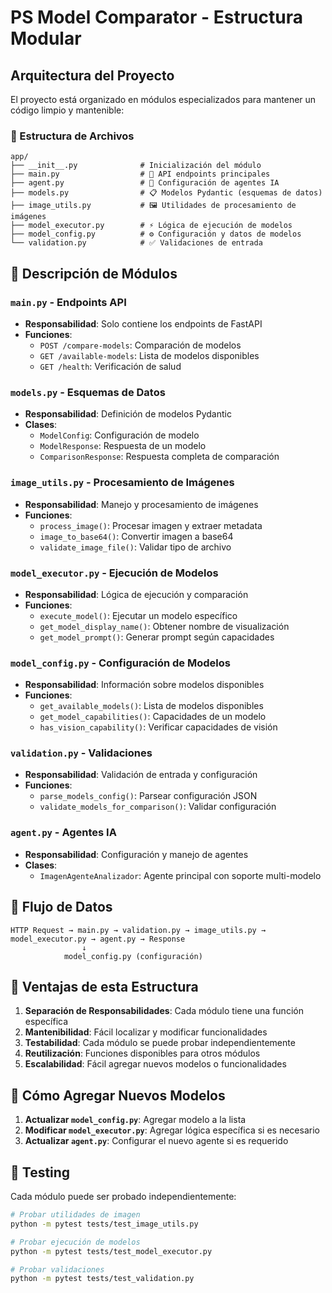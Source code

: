 # PS Model Comparator - Estructura Modular

## Arquitectura del Proyecto

El proyecto está organizado en módulos especializados para mantener un código limpio y mantenible:

### 📁 Estructura de Archivos

```text
app/
├── __init__.py              # Inicialización del módulo
├── main.py                  # 🚀 API endpoints principales
├── agent.py                 # 🤖 Configuración de agentes IA
├── models.py                # 📋 Modelos Pydantic (esquemas de datos)
├── image_utils.py           # 🖼️ Utilidades de procesamiento de imágenes
├── model_executor.py        # ⚡ Lógica de ejecución de modelos
├── model_config.py          # ⚙️ Configuración y datos de modelos
└── validation.py            # ✅ Validaciones de entrada
```

## 📖 Descripción de Módulos

### `main.py` - Endpoints API

- **Responsabilidad**: Solo contiene los endpoints de FastAPI
- **Funciones**:
  - `POST /compare-models`: Comparación de modelos
  - `GET /available-models`: Lista de modelos disponibles
  - `GET /health`: Verificación de salud

### `models.py` - Esquemas de Datos

- **Responsabilidad**: Definición de modelos Pydantic
- **Clases**:
  - `ModelConfig`: Configuración de modelo
  - `ModelResponse`: Respuesta de un modelo
  - `ComparisonResponse`: Respuesta completa de comparación

### `image_utils.py` - Procesamiento de Imágenes

- **Responsabilidad**: Manejo y procesamiento de imágenes
- **Funciones**:
  - `process_image()`: Procesar imagen y extraer metadata
  - `image_to_base64()`: Convertir imagen a base64
  - `validate_image_file()`: Validar tipo de archivo

### `model_executor.py` - Ejecución de Modelos

- **Responsabilidad**: Lógica de ejecución y comparación
- **Funciones**:
  - `execute_model()`: Ejecutar un modelo específico
  - `get_model_display_name()`: Obtener nombre de visualización
  - `get_model_prompt()`: Generar prompt según capacidades

### `model_config.py` - Configuración de Modelos

- **Responsabilidad**: Información sobre modelos disponibles
- **Funciones**:
  - `get_available_models()`: Lista de modelos disponibles
  - `get_model_capabilities()`: Capacidades de un modelo
  - `has_vision_capability()`: Verificar capacidades de visión

### `validation.py` - Validaciones

- **Responsabilidad**: Validación de entrada y configuración
- **Funciones**:
  - `parse_models_config()`: Parsear configuración JSON
  - `validate_models_for_comparison()`: Validar configuración

### `agent.py` - Agentes IA

- **Responsabilidad**: Configuración y manejo de agentes
- **Clases**:
  - `ImagenAgenteAnalizador`: Agente principal con soporte multi-modelo

## 🔄 Flujo de Datos

```text
HTTP Request → main.py → validation.py → image_utils.py → model_executor.py → agent.py → Response
                ↓
            model_config.py (configuración)
```

## 🎯 Ventajas de esta Estructura

1. **Separación de Responsabilidades**: Cada módulo tiene una función específica
2. **Mantenibilidad**: Fácil localizar y modificar funcionalidades
3. **Testabilidad**: Cada módulo se puede probar independientemente
4. **Reutilización**: Funciones disponibles para otros módulos
5. **Escalabilidad**: Fácil agregar nuevos modelos o funcionalidades

## 🚀 Cómo Agregar Nuevos Modelos

1. **Actualizar `model_config.py`**: Agregar modelo a la lista
2. **Modificar `model_executor.py`**: Agregar lógica específica si es necesario
3. **Actualizar `agent.py`**: Configurar el nuevo agente si es requerido

## 🧪 Testing

Cada módulo puede ser probado independientemente:

```bash
# Probar utilidades de imagen
python -m pytest tests/test_image_utils.py

# Probar ejecución de modelos
python -m pytest tests/test_model_executor.py

# Probar validaciones
python -m pytest tests/test_validation.py
```
